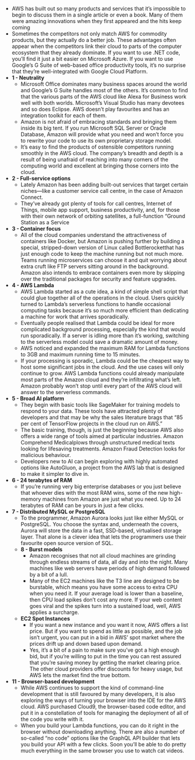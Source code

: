 * AWS has built out so many products and services that it’s impossible to begin to discuss them in a single article or even a book. Many of them were amazing innovations when they first appeared and the hits keep coming
* Sometimes the competitors not only match AWS for commodity products, but they actually do a better job. These advantages often appear when the competitors link their cloud to parts of the computer ecosystem that they already dominate. If you want to use .NET code, you’ll find it just a bit easier on Microsoft Azure. If you want to use Google’s G Suite of web-based office productivity tools, it’s no surprise that they’re well-integrated with Google Cloud Platform.
* **1 - Neutrality**
  * Microsoft Office dominates many business spaces around the world and Google’s G Suite handles most of the others. It’s common to find that the various parts of the AWS cloud like Alexa for Business work well with both worlds. Microsoft’s Visual Studio has many devotees and so does Eclipse. AWS doesn’t play favourites and has an integration toolkit for each of them.
  * Amazon is not afraid of embracing standards and bringing them inside its big tent. If you run Microsoft SQL Server or Oracle Database, Amazon will provide what you need and won’t force you to rewrite your code to use its own proprietary storage model.
  * It’s easy to find the products of ostensible competitors running smoothly in the AWS cloud. The company’s breadth and depth is a result of being unafraid of reaching into many corners of the computing world and excellent at bringing those corners into the cloud.
* **2 - Full-service options**
  * Lately Amazon has been adding built-out services that target certain niches—like a customer service call centre, in the case of Amazon Connect.
  * They’ve already got plenty of tools for call centres, Internet of Things, mobile app support, business productivity, and, for those with their own network of orbiting satellites, a full-function “Ground Station as a Service
* **3 - Container focus**
  * All of the cloud companies understand the attractiveness of containers like Docker, but Amazon is pushing further by building a special, stripped-down version of Linux called Bottlerocketthat has just enough code to keep the machine running but not much more. Teams running microservices can choose it and quit worrying about extra cruft like FTP servers sitting around in the background. Amazon also intends to embrace containers even more by skipping over the traditional packages for security and feature upgrades.
* **4 - AWS Lambda**
  * AWS Lambda started as a cute idea, a kind of simple shell script that could glue together all of the operations in the cloud. Users quickly turned to Lambda’s serverless functions to handle occasional computing tasks because it’s so much more efficient than dedicating a machine for work that arrives sporadically.
  * Eventually people realised that Lambda could be ideal for more complicated background processing, especially the kind that would run sporadically. If a server is idling more than it’s working, switching to the serverless model could save a dramatic amount of money.
  * AWS noticed and expanded the maximum RAM for Lambda functions to 3GB and maximum running time to 15 minutes.
  * If your processing is sporadic, Lambda could be the cheapest way to host some significant jobs in the cloud. And the use cases will only continue to grow. AWS Lambda functions could already manipulate most parts of the Amazon cloud and they’re infiltrating what’s left. Amazon probably won’t stop until every part of the AWS cloud will answer to the serverless commands.
* **5 - Broad AI platform**
  *  They begin with basic tools like SageMaker for training models to respond to your data. These tools have attracted plenty of developers and that may be why the sales literature brags that “85 per cent of TensorFlow projects in the cloud run on AWS.”
  * The basic training, though, is just the beginning because AWS also offers a wide range of tools aimed at particular industries. Amazon Comprehend Medicalplows through unstructured medical texts looking for lifesaving treatments. Amazon Fraud Detection looks for malicious behaviour.
  * Developers new to AI can begin exploring with highly automated options like AutoGluon, a project from the AWS lab that is designed to make it simpler to dive in.
* **6 - 24 terabytes of RAM**
  * If you’re running very big enterprise databases or you just believe that whoever dies with the most RAM wins, some of the new high-memory machines from Amazon are just what you need. Up to 24 terabytes of RAM can be yours in just a few clicks.
* **7 - Distributed MySQL or PostgreSQL**
  * To the programmer, Amazon Aurora looks just like either MySQL or PostgreSQL. You choose the syntax and, underneath the covers, Aurora will store the data in a fast, SSD-based, virtualised storage layer. That alone is a clever idea that lets the programmers use their favourite open source version of SQL.
  * **8 - Burst models**
    * Amazon recognises that not all cloud machines are grinding through endless streams of data, all day and into the night. Many machines like web servers have periods of high demand followed by a bit of a lull.
    * Many of the EC2 machines like the T3 line are designed to be burstable, which means you have some access to extra CPU when you need it. If your average load is lower than a baseline, then CPU load spikes don’t cost any more. If your web content goes viral and the spikes turn into a sustained load, well, AWS applies a surcharge.
  * **EC2 Spot Instances**
    * If you want a new instance and you want it now, AWS offers a list price. But if you want to spend as little as possible, and the job isn’t urgent, you can put in a bid in AWS’ spot market where the prices drift up and down based upon demand.
    * Yes, it’s a bit of a pain to make sure you’ve got a high enough bid, but if you’re willing to put in the time you can rest assured that you’re saving money by getting the market clearing price. The other cloud providers offer discounts for heavy usage, but AWS lets the market find the true bottom. 
* **11 - Browser-based development**
  * While AWS continues to support the kind of command-line development that is still favoured by many developers, it is also exploring the ways of turning your browser into the IDE for the AWS cloud. AWS purchased Cloud9, the browser-based code editor, and put it in a constellation of tools for managing the deployment of all of the code you write with it.
  * When you build your Lambda functions, you can do it right in the browser without downloading anything. There are also a number of so-called “no code” options like the GraphQL API builder that lets you build your API with a few clicks. Soon you’ll be able to do pretty much everything in the same browser you use to watch cat videos.

